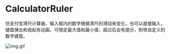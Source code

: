 # CalculatorRuler
仿支付宝滑尺计算器，输入框内的数字根据滑尺的滑动来变化，也可以直接输入，键盘弹出和收起有动画，可限定最大值和最小值，超过后会有提示，附带自定义的数字键盘。

![img.gif](https://i.postimg.cc/9QNn2Yz7/img.gif)

